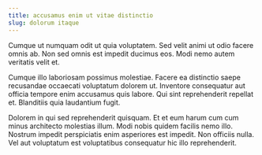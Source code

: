 ```yaml
---
title: accusamus enim ut vitae distinctio
slug: dolorum itaque
---
```


Cumque ut numquam odit ut quia voluptatem. Sed velit animi ut odio facere omnis ab. Non sed omnis est impedit ducimus eos. Modi nemo autem veritatis velit et.

Cumque illo laboriosam possimus molestiae. Facere ea distinctio saepe recusandae occaecati voluptatum dolorem ut. Inventore consequatur aut officia tempore enim accusamus quis labore. Qui sint reprehenderit repellat et. Blanditiis quia laudantium fugit.

Dolorem in qui sed reprehenderit quisquam. Et et eum harum cum cum minus architecto molestias illum. Modi nobis quidem facilis nemo illo. Nostrum impedit perspiciatis enim asperiores est impedit. Non officiis nulla. Vel aut voluptatum est voluptatibus consequatur hic illo reprehenderit.
